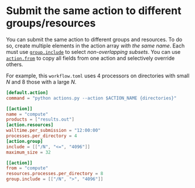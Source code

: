 # Submit the same action to different groups/resources

You can submit the same action to different groups and resources. To do so,
create multiple elements in the action array *with the same name*. Each must use
[`group.include`](../../workflow/action/group.md#include) to select *non-overlapping
subsets*. You can use [`action.from`](../../workflow/action/index.md#from) to copy all
fields from one action and selectively override others.

For example, this `workflow.toml` uses 4 processors on directories with small *N* and 8
those with a large *N*.

```toml
[default.action]
command = "python actions.py --action $ACTION_NAME {directories}"

[[action]]
name = "compute"
products = ["results.out"]
[action.resources]
walltime.per_submission = "12:00:00"
processes.per_directory = 4
[action.group]
include = [["/N", "<=", "4096"]]
maximum_size = 32

[[action]]
from = "compute"
resources.processes.per_directory = 8
group.include = [["/N", ">", "4096"]]
```
